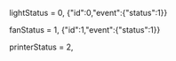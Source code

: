 lightStatus = 0,
{"id":0,"event":{"status":1}}

fanStatus = 1,
{"id":1,"event":{"status":1}}
  
printerStatus = 2,
<!-- {"id":1,"event":{"status":1}} -->
